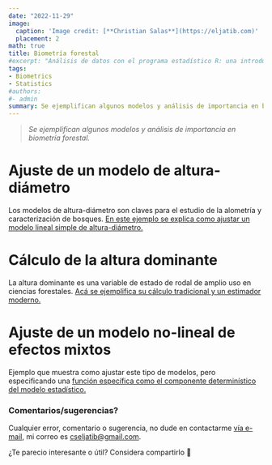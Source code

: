 ```yaml
---
date: "2022-11-29"
image:
  caption: 'Image credit: [**Christian Salas**](https://eljatib.com)'
  placement: 2
math: true
title: Biometría forestal
#excerpt: "Análisis de datos con el programa estadístico R: una introducción aplicada"
tags:
- Biometrics
- Statistics
#authors:
#- admin
summary: Se ejemplifican algunos modelos y análisis de importancia en biometría forestal.
---
```


> *Se ejemplifican algunos modelos y análisis de importancia en biometría forestal.* 


# Ajuste de un modelo de altura-diámetro
Los modelos de altura-diámetro son claves para el estudio
de la alometría y caracterización de bosques. [En este ejemplo se explica como ajustar un modelo lineal simple de altura-diámetro.](slrModAltura.html)

# Cálculo de la altura dominante
La altura dominante es una variable de estado de rodal de amplio
uso en ciencias forestales. [Acá se ejemplifica su cálculo tradicional y un estimador moderno.](calcHdom.html)

# Ajuste de un modelo no-lineal de efectos mixtos
Ejemplo que muestra como ajustar este tipo de modelos, pero  especificando una [función específica como el componente determinístico del modelo estadístico.](ajuNlme.html)

### Comentarios/sugerencias?
Cualquier error, comentario o sugerencia, no dude en contactarme [vía e-mail](mailto:cseljatib@gmail.com), mi correo es cseljatib@gmail.com. 

¿Te parecio interesante o útil? Considera compartirlo 🙌

<!--- 
+ [Ajuste de modelo de altura-diametro](/statstuff/datosEspa.html)

#### Te parecio interesante o util? Considera compartirlo 🙌

<img src="portadaLibro.jpg" width="1000" height="350">
**Some of my older websites**
- [My old website](https://cseljatib.wixsite.com/biometria)
- [My old linux help](http://biometria.ufro.cl/myLinuxHelp/)
* [Mentoirs](./educa.md)
![](images/chacai01.jpg)
-->
